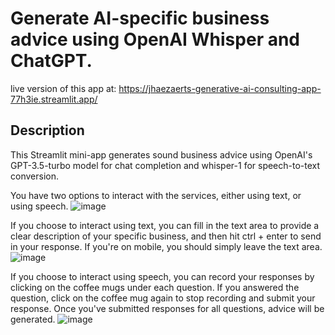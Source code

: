 # **Generate AI-specific business advice using OpenAI Whisper and ChatGPT.**

live version of this app at: https://jhaezaerts-generative-ai-consulting-app-77h3ie.streamlit.app/

## Description

This Streamlit mini-app generates sound business advice using OpenAI's GPT-3.5-turbo model for chat completion and whisper-1 for speech-to-text conversion.

You have two options to interact with the services, either using text, or using speech.
![image](https://user-images.githubusercontent.com/72695808/227727953-b2757161-5c61-4d65-9cdf-ccec45105e00.png)

If you choose to interact using text, you can fill in the text area to provide a clear description of your specific business, and then hit ctrl + enter to send in your response. If you're on mobile, you should simply leave the text area.
![image](https://user-images.githubusercontent.com/72695808/227728172-0bea56ff-462f-43b5-976b-749b5620224b.png)

If you choose to interact using speech, you can record your responses by clicking on the coffee mugs under each question. If you answered the question, click on the coffee mug again to stop recording and submit your response. Once you've submitted responses for all questions, advice will be generated.
![image](https://user-images.githubusercontent.com/72695808/227728316-277ae48c-c1df-4af6-8865-4b30dc2834b1.png)

